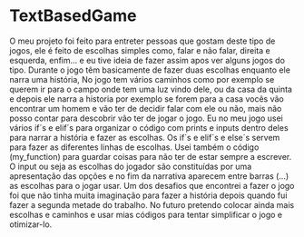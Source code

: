 <h1>TextBasedGame</h1>
<p>
O meu projeto foi feito para entreter pessoas que gostam deste tipo de jogos, ele é feito de
escolhas simples como, falar e não falar, direita e esquerda, enfim… e eu tive ideia de fazer
assim apos ver alguns jogos do tipo.
Durante o jogo têm basicamente de fazer duas escolhas enquanto ele narra uma história,
No jogo tem vários caminhos como por exemplo se querem ir para o campo onde tem uma luz
vindo dele, ou da casa da quinta e depois ele narra a historia por exemplo se forem para a casa
vocês vão encontrar um homem e vão ter de decidir falar com ele ou não, mais não posso
contar para descobrir vão ter de jogar o jogo.
Eu no meu jogo usei vários if´s e elif´s para organizar o código com prints e inputs dentro deles
para narrar a história e fazer as escolhas.
Os if´s e elif´s e else´s servem para fazer as diferentes linhas de escolhas.
Usei também o código (my_function) para guardar coisas para não ter de estar sempre a
escrever.
O input ou seja as escolhas do jogador são constituídas por uma apresentação das opções e no
fim da narrativa aparecem entre barras (…) as escolhas para o jogar usar.
Um dos desafios que encontrei a fazer o jogo foi que não tinha muita imaginação para fazer a
história depois quando fui fazer a segunda metade do trabalho.
No futuro pretendo colocar ainda mais escolhas e caminhos e usar mias códigos para tentar
simplificar o jogo e otimizar-lo.</p>
